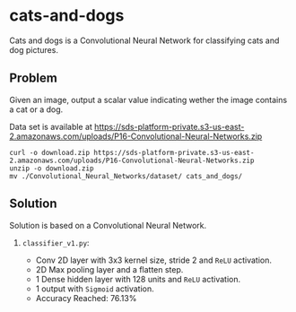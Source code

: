 # cats-and-dogs

Cats and dogs is a Convolutional Neural Network for classifying cats and dog pictures.

## Problem

Given an image, output a scalar value indicating wether the image contains a cat or a dog.

Data set is available at <https://sds-platform-private.s3-us-east-2.amazonaws.com/uploads/P16-Convolutional-Neural-Networks.zip>

```shell
curl -o download.zip https://sds-platform-private.s3-us-east-2.amazonaws.com/uploads/P16-Convolutional-Neural-Networks.zip
unzip -o download.zip
mv ./Convolutional_Neural_Networks/dataset/ cats_and_dogs/
```

## Solution

Solution is based on a Convolutional Neural Network.

1. `classifier_v1.py`:

    * Conv 2D layer with 3x3 kernel size, stride 2 and `ReLU` activation.
    * 2D Max pooling layer and a flatten step.
    * 1 Dense hidden layer with 128 units and `ReLU` activation.
    * 1 output with `Sigmoid` activation.
    * Accuracy Reached: 76.13%
